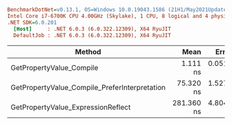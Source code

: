 ``` ini

BenchmarkDotNet=v0.13.1, OS=Windows 10.0.19043.1586 (21H1/May2021Update)
Intel Core i7-6700K CPU 4.00GHz (Skylake), 1 CPU, 8 logical and 4 physical cores
.NET SDK=6.0.201
  [Host]     : .NET 6.0.3 (6.0.322.12309), X64 RyuJIT
  DefaultJob : .NET 6.0.3 (6.0.322.12309), X64 RyuJIT


```
|                                        Method |       Mean |     Error |    StdDev | Rank |  Gen 0 | Allocated |
|---------------------------------------------- |-----------:|----------:|----------:|-----:|-------:|----------:|
|                      GetPropertyValue_Compile |   1.111 ns | 0.0513 ns | 0.0591 ns |    1 |      - |         - |
| GetPropertyValue_Compile_PreferInterpretation |  75.320 ns | 1.5276 ns | 2.2864 ns |    2 | 0.0362 |     152 B |
|            GetPropertyValue_ExpressionReflect | 281.360 ns | 4.8041 ns | 4.2587 ns |    3 | 0.1297 |     544 B |
